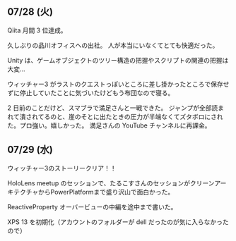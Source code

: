 ## 07/28 (火)

Qiita 月間 3 位達成。

久しぶりの品川オフィスへの出社。
人が本当にいなくてとても快適だった。

Unity は、ゲームオブジェクトのツリー構造の把握やスクリプトの関連の把握は大変…

ウィッチャー3 がラストのクエストっぽいところに差し掛かったところで保存せずに停止していたことに気づいたけどもう布団なので寝る。

2 日前のことだけど、スマブラで満足さんと一戦できた。
ジャンプが全部読まれて潰されてるのと、崖のそとに出たときの圧力が半端なくてズタボロにされた。プロ強い。嬉しかった。
満足さんの YouTube チャンネルに再課金。

## 07/29 (水)

ウィッチャー3のストーリークリア！！

HoloLens meetup のセッションで、たるこすさんのセッションがクリーンアーキテクチャからPowerPlatformまで盛り沢山で面白かった。

ReactiveProperty オーバービューの中編を途中まで書いた。

XPS 13 を初期化（アカウントのフォルダーが dell だったのが気に入らなかったので）
